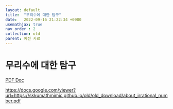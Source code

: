 ```yaml
---
layout: default
title:  "무리수에 대한 탐구"
date:   2022-09-16 21:22:34 +0900
usemathjax: true
nav_order : 2
collection: old
parent: 예전 자료
---
```

# 무리수에 대한 탐구

<!-- ## PDF Download -->

<!-- <object data="../old_download/about_irrational_number.pdf" width="750" height="1075" type='application/pdf'></object> -->

<a target='_blank' href='../old_download/about_irrational_number.pdf'>PDF Doc</a>

https://docs.google.com/viewer?url=https://skkumathmimic.github.io/old/old_download/about_irrational_number.pdf